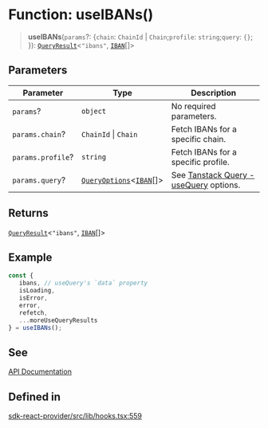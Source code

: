 # Function: useIBANs()

> **useIBANs**(`params`?: \{`chain`: `ChainId` \| `Chain`;`profile`: `string`;`query`: `{}`; \}): [`QueryResult`](/docs/packages/sdk-react-provider/type-aliases/QueryResult.md)\<`"ibans"`, [`IBAN`](/docs/packages/sdk-react-provider/interfaces/IBAN.md)[]\>

## Parameters

| Parameter | Type | Description |
| ------ | ------ | ------ |
| `params`? | `object` | No required parameters. |
| `params.chain`? | `ChainId` \| `Chain` | Fetch IBANs for a specific chain. |
| `params.profile`? | `string` | Fetch IBANs for a specific profile. |
| `params.query`? | [`QueryOptions`](/docs/packages/sdk-react-provider/type-aliases/QueryOptions.md)\<[`IBAN`](/docs/packages/sdk-react-provider/interfaces/IBAN.md)[]\> | See [Tanstack Query - useQuery](https://tanstack.com/query/latest/docs/framework/react/reference/useQuery) options. |

## Returns

[`QueryResult`](/docs/packages/sdk-react-provider/type-aliases/QueryResult.md)\<`"ibans"`, [`IBAN`](/docs/packages/sdk-react-provider/interfaces/IBAN.md)[]\>

## Example

```ts
const {
   ibans, // useQuery's `data` property
   isLoading,
   isError,
   error,
   refetch,
   ...moreUseQueryResults
} = useIBANs();
```

## See

[API Documentation](https://monerium.dev/api-docs-v2#tag/ibans/operation/ibans)

## Defined in

[sdk-react-provider/src/lib/hooks.tsx:559](https://github.com/monerium/js-monorepo/blob/main/packages/sdk-react-provider/src/lib/hooks.tsx#L559)
